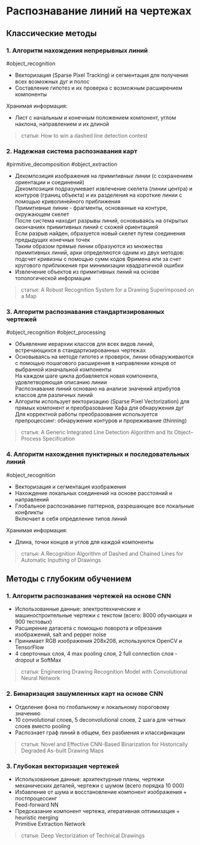 # Распознавание линий на чертежах

## Классические методы

### 1. Алгоритм нахождения непрерывных линий

#object_recognition

- Векторизация (Sparse Pixel Tracking) и сегментация для получения всех возможных дуг и полос
- Составление гипотез и их проверка с возможным расширением компоненты

Хранимая информация: 

- Лист с начальным и конечным положением компонент, углом наклона, направлением и их длиной

> статья: How to win a dashed line detection contest

### 2. Надежная система распознавания карт

#pirmitive_decomposition #object_extraction

- Декомпозиция изображения на _примитивные линии_ (с сохранением ориентации и соединений) \
  Декомпозиция подразумевает извлечение скелета (линии центра) и контуров (границ объекта) и их разделения на короткие линии с помощью криволинейного приближения \
  Примитивные линии - фрагменты, основанные на контуре, окружающем скелет \
  После система находит разрывы линий, основываясь на открытых окончаниях примитивных линий с схожей ориентацией \
  Если разрыв найден, образуется новый скелет путем соединения предыдущих конечных точек \
  Таким образом прямые линии образуются из множества примитивных линий, арки определяются одним из двух методов: подсчет кривизны с помощью сумм кодов
  Фримена или за счет кругового приближения при минимизации квадратичной ошибки
- Извлечение объектов из примитивных линий на основе топологической информации

> статья: A Robust Recognition System for a Drawing Superimposed on a Map

### 3. Алгоритм распознавания стандартизированных чертежей

#object_recognition #object_processing

- Объявление иерархии классов для всех видов линий, встречающихся в стандартизированных чертежах
- Основываясь на методе гипотез и проверок, линии обнаруживаются с помощью пошагового расширения в направлении концов от выбранной изначальной компоненты \
  На каждом шаге цикла добавляется новая компонента, удовлетворяющая описанию линии \
  Распознавание линий основано на анализе значений атрибутов классов для различных линий
- Алгоритм использует векторизацию (Sparse Pixel Vectorization) для прямых компонент и преобразование Хафа для обнаружения дуг \
  Для корректной работы преобразования используется препроцессинг: обнаружение контуров и прореживание (thinning)

> статья: A Generic Integrated Line Detection Algorithm and Its Object–Process Specification

### 4. Алгоритм нахождения пунктирных и последовательных линий

#object_recognition

- Векторизация и сегментация изображения
- Нахождение локальных соединений на основе расстояний и направлений
- Глобальное распознавание паттернов, разрешающее все локальные конфликты \
  Включает в себя определение типов линий

Хранимая информация: 

- Длина, точки концов и углов для каждой компоненты

> статья: A Recognition Algorithm of Dashed and Chained Lines for Automatic Inputting of Drawings

## Методы с глубоким обучением

### 1. Алгоритм распознавания чертежей на основе CNN

- Использованные данные: электротехнические и машиностроительные чертежи с текстом (всего: 8000 обучающих и 900 тестовых)
- Расширение датасета с помощью поворота и обрезания изображений, salt and pepper noise
- Принимает RGB изображения 208х208, используются OpenCV и TensorFlow
- 4 сверточных слоя, 4 max pooling слоя, 2 full connection слоя - dropout и SoftMax

> статья: Engineering Drawing Recognition Model with Convolutional Neural Network

### 2. Бинаризация зашумленных карт на основе CNN

- Отделение фона по глобальному и локальному пороговому значению
- 10 convolutional слоев, 5 deconvolutional слоев, 2 шага для четных слоев вместо pooling
- Распознает граф линий в общем, без разбиения и классификации

> статья: Novel and Effective CNN-Based Binarization for Historically Degraded As-built Drawing Maps

### 3. Глубокая векторизация чертежей

- Использованные данные: архитектурные планы, чертежи механических деталей, чертежи с шумом (всего  порядка 10 000)
- Избавление от шума и восстановление компонент изображения + постпроцессинг \
  Feed-forward NN
- Предсказание компонент чертежа, итеративная оптимизация + heuristic merging \
  Primitive Extraction Network

> статья: Deep Vectorization of Technical Drawings